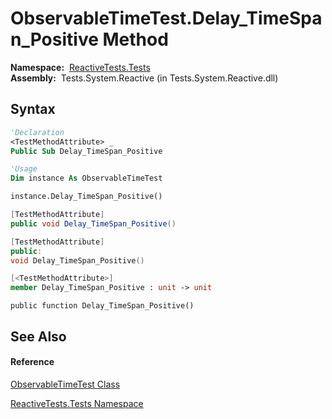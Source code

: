 # ObservableTimeTest.Delay\_TimeSpan\_Positive Method

**Namespace:**  [ReactiveTests.Tests](ReactiveTests.Tests\ReactiveTests.Tests.md)  
**Assembly:**  Tests.System.Reactive (in Tests.System.Reactive.dll)

## Syntax

```vb
'Declaration
<TestMethodAttribute> _
Public Sub Delay_TimeSpan_Positive
```

```vb
'Usage
Dim instance As ObservableTimeTest

instance.Delay_TimeSpan_Positive()
```

```csharp
[TestMethodAttribute]
public void Delay_TimeSpan_Positive()
```

```c++
[TestMethodAttribute]
public:
void Delay_TimeSpan_Positive()
```

```fsharp
[<TestMethodAttribute>]
member Delay_TimeSpan_Positive : unit -> unit 
```

```jscript
public function Delay_TimeSpan_Positive()
```

## See Also

#### Reference

[ObservableTimeTest Class](ObservableTimeTest\ObservableTimeTest.md)

[ReactiveTests.Tests Namespace](ReactiveTests.Tests\ReactiveTests.Tests.md)




